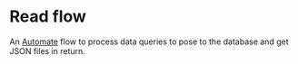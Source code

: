 # Read flow

An [Automate](https://llamalab.com/automate/) flow to process data queries to pose to the database and get JSON files in return.
